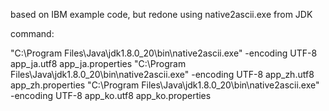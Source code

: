 based on IBM example code, but redone using native2ascii.exe from JDK

command:

"C:\Program Files\Java\jdk1.8.0_20\bin\native2ascii.exe" -encoding UTF-8 app_ja.utf8 app_ja.properties
"C:\Program Files\Java\jdk1.8.0_20\bin\native2ascii.exe" -encoding UTF-8 app_zh.utf8 app_zh.properties
"C:\Program Files\Java\jdk1.8.0_20\bin\native2ascii.exe" -encoding UTF-8 app_ko.utf8 app_ko.properties